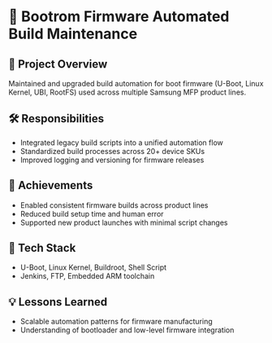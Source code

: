 # 🔹 Bootrom Firmware Automated Build Maintenance

## 📌 Project Overview
Maintained and upgraded build automation for boot firmware (U-Boot, Linux Kernel, UBI, RootFS) used across multiple Samsung MFP product lines.

## 🛠️ Responsibilities
- Integrated legacy build scripts into a unified automation flow
- Standardized build processes across 20+ device SKUs
- Improved logging and versioning for firmware releases

## 🌟 Achievements
- Enabled consistent firmware builds across product lines
- Reduced build setup time and human error
- Supported new product launches with minimal script changes

## 🧪 Tech Stack
- U-Boot, Linux Kernel, Buildroot, Shell Script
- Jenkins, FTP, Embedded ARM toolchain

## 💡 Lessons Learned
- Scalable automation patterns for firmware manufacturing
- Understanding of bootloader and low-level firmware integration
